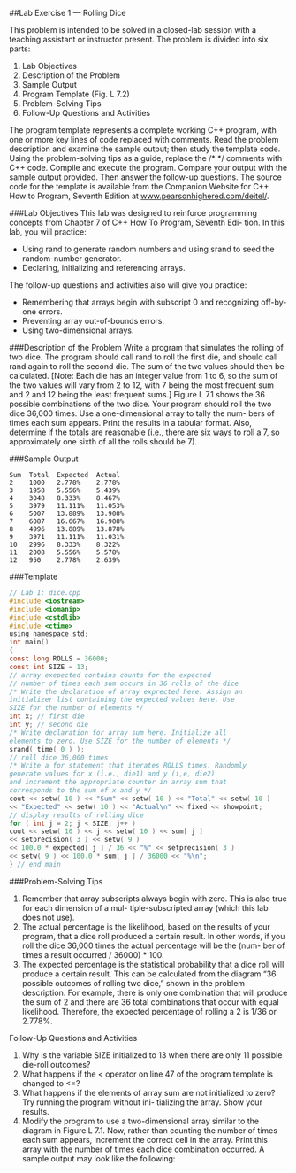 ##Lab Exercise 1 — Rolling Dice

This problem is intended to be solved in a closed-lab session with a teaching assistant or instructor present. The
problem is divided into six parts:

1. Lab Objectives
2. Description of the Problem
3. Sample Output
4. Program Template (Fig. L 7.2)
5. Problem-Solving Tips
6. Follow-Up Questions and Activities

The program template represents a complete working C++ program, with one or more key lines of code replaced
with comments. Read the problem description and examine the sample output; then study the template code.
Using the problem-solving tips as a guide, replace the /* */ comments with C++ code. Compile and execute the
program. Compare your output with the sample output provided. Then answer the follow-up questions. The
source code for the template is available from the Companion Website for C++ How to Program, Seventh Edition
at www.pearsonhighered.com/deitel/.

###Lab Objectives
This lab was designed to reinforce programming concepts from Chapter 7 of C++ How To Program, Seventh Edi-
tion. In this lab, you will practice:

* Using rand to generate random numbers and using srand to seed the random-number generator.
* Declaring, initializing and referencing arrays.

The follow-up questions and activities also will give you practice:

* Remembering that arrays begin with subscript 0 and recognizing off-by-one errors.
* Preventing array out-of-bounds errors.
* Using two-dimensional arrays.

###Description of the Problem
Write a program that simulates the rolling of two dice. The program should call rand to roll the first die, and
should call rand again to roll the second die. The sum of the two values should then be calculated. [Note: Each
die has an integer value from 1 to 6, so the sum of the two values will vary from 2 to 12, with 7 being the most
frequent sum and 2 and 12 being the least frequent sums.] Figure L 7.1 shows the 36 possible combinations of
the two dice. Your program should roll the two dice 36,000 times. Use a one-dimensional array to tally the num-
bers of times each sum appears. Print the results in a tabular format. Also, determine if the totals are reasonable
(i.e., there are six ways to roll a 7, so approximately one sixth of all the rolls should be 7).

###Sample Output
```
Sum  Total  Expected  Actual
2    1000   2.778%    2.778%
3    1958   5.556%    5.439%
4    3048   8.333%    8.467%
5    3979   11.111%   11.053%
6    5007   13.889%   13.908%
7    6087   16.667%   16.908%
8    4996   13.889%   13.878%
9    3971   11.111%   11.031%
10   2996   8.333%    8.322%
11   2008   5.556%    5.578%
12   950    2.778%    2.639%
```

###Template
```C
// Lab 1: dice.cpp
#include <iostream>
#include <iomanip>
#include <cstdlib>
#include <ctime>
using namespace std;
int main()
{
const long ROLLS = 36000;
const int SIZE = 13;
// array exepected contains counts for the expected
// number of times each sum occurs in 36 rolls of the dice
/* Write the declaration of array exprected here. Assign an
initializer list containing the expected values here. Use
SIZE for the number of elements */
int x; // first die
int y; // second die
/* Write declaration for array sum here. Initialize all
elements to zero. Use SIZE for the number of elements */
srand( time( 0 ) );
// roll dice 36,000 times
/* Write a for statement that iterates ROLLS times. Randomly
generate values for x (i.e., die1) and y (i,e, die2)
and increment the appropriate counter in array sum that
corresponds to the sum of x and y */
cout << setw( 10 ) << "Sum" << setw( 10 ) << "Total" << setw( 10 )
<< "Expected" << setw( 10 ) << "Actual\n" << fixed << showpoint;
// display results of rolling dice
for ( int j = 2; j < SIZE; j++ )
cout << setw( 10 ) << j << setw( 10 ) << sum[ j ]
<< setprecision( 3 ) << setw( 9 )
<< 100.0 * expected[ j ] / 36 << "%" << setprecision( 3 )
<< setw( 9 ) << 100.0 * sum[ j ] / 36000 << "%\n";
} // end main
```

###Problem-Solving Tips
1. Remember that array subscripts always begin with zero. This is also true for each dimension of a mul-
tiple-subscripted array (which this lab does not use).
2. The actual percentage is the likelihood, based on the results of your program, that a dice roll produced
a certain result. In other words, if you roll the dice 36,000 times the actual percentage will be the (num-
ber of times a result occurred / 36000) * 100.
3. The expected percentage is the statistical probability that a dice roll will produce a certain result. This
can be calculated from the diagram “36 possible outcomes of rolling two dice,” shown in the problem
description. For example, there is only one combination that will produce the sum of 2 and there are
36 total combinations that occur with equal likelihood. Therefore, the expected percentage of rolling a
2 is 1/36 or 2.778%.

Follow-Up Questions and Activities
1. Why is the variable SIZE initialized to 13 when there are only 11 possible die-roll outcomes?
2. What happens if the < operator on line 47 of the program template is changed to <=?
3. What happens if the elements of array sum are not initialized to zero? Try running the program without ini-
tializing the array. Show your results.
4. Modify the program to use a two-dimensional array similar to the diagram in Figure L 7.1. Now, rather
than counting the number of times each sum appears, increment the correct cell in the array. Print this array
with the number of times each dice combination occurred. A sample output may look like the following:


